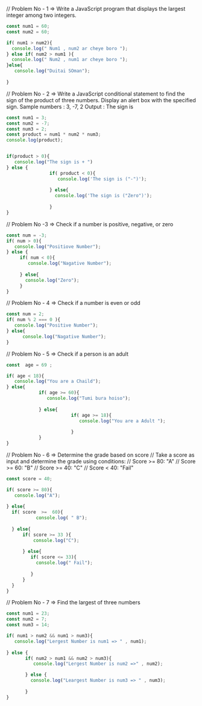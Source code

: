 // Problem No - 1 => Write a JavaScript program that displays the largest integer among two integers.
```javascript
const num1 = 60;
const num2 = 60;

if( num1 > num2){
  console.log(" Num1 , num2 ar cheye boro ");
} else if( num2 > num1 ){
  console.log(" Num2 , num1 ar cheye boro ");
}else{
   console.log("Duitai SOman");
   
}
```

//  Problem No - 2 => Write a JavaScript conditional statement to find the sign of the product of three numbers. Display an alert box with the specified sign.
Sample numbers : 3, -7, 2
Output : The sign is 
```javascript
const num1 = 3;
const num2 = -7;
const num3 = 2;
const product = num1 * num2 * num3;
console.log(product);


if(product > 0){
   console.log("The sign is + ")
} else {
                if( product < 0){
                   console.log('The sign is ("-")');
                   
                } else{
                  console.log('The sign is ("Zero")');  
                   
                }
}
```


// Problem No -3 =>  Check if a number is positive, negative, or zero
```javascript
const num = -3;
if( num > 0){
   console.log("Positiove Number");
} else {
     if( num < 0){
        console.log("Nagative Number");
        
     } else{
       console.log("Zero");      
     }
}
```



// Problem  No - 4 => Check if a number is even or odd
```javascript
const num = 2;
if( num % 2 === 0 ){
   console.log("Positive Number");
} else{
      console.log("Nagative Number");
}
```


// Problem No - 5 => Check if a person is an adult 
```javascript
const  age = 69 ;

if( age < 18){
   console.log("You are a Chaild");
} else{
            if( age >= 60){
               console.log("Tumi bura hoiso");
               
            } else{
                        if( age >= 18){
                           console.log("You are a Adult ");
                           
                        }
            }
}
```

// Problem No - 6 =>  Determine the grade based on score
// Take a score as input and determine the grade using conditions:
// Score >= 80: "A"
// Score >= 60: "B"
// Score >= 40: "C"
// Score < 40: "Fail"

```javascript
const score = 40;

if( score >= 80){
   console.log("A");
   
} else{ 
  if( score  >=  60){
           console.log( " B");
           
  } else{
      if( score >= 33 ){
          console.log("C");
          
      } else{
         if( score <= 33){
           console.log(" Fail");
           
         }
      }
  }
}
```


 // Problem No - 7 => Find the largest of three numbers
```javascript
const num1 = 23;
const num2 = 7;
const num3 = 14;

if( num1 > num2 && num1 > num3){
   console.log("Lergest Number is num1 => " , num1);
   
} else {
       if( num2 > num1 && num2 > num3){
          console.log("Lergest Number is num2 =>" , num2);

       } else {
         console.log("Leargest Number is num3 => " , num3);
         
       }
}
```